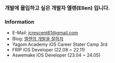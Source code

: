 ### 개발에 몰입하고 싶은 개발자 엘렌(Ellen) 입니다.

### Information
- E-Mail: jcrescent61@gmail.com
- Blog: [엘렌의 개발을 잘하자](https://github.com/jcrescent61/Blog/discussions)
- Yagom Academy iOS Career Stater Camp 3rd
- FRIP iOS Developer (22.08 ~ 22.11)
- Aswemake iOS Developer (23.04 ~ 24.05)

&nbsp; 
